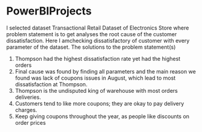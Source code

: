 # PowerBIProjects

I selected dataset Transactional Retail Dataset of Electronics Store where problem statement is to get analyses the root cause of the customer dissatisfaction.
Here I amchecking dissatisfactory of customer with every parameter of the dataset.
The solutions to the problem statement(s)
1.	Thompson had the highest dissatisfaction rate yet had the highest orders
2.	Final cause was found by finding all parameters and the main reason we found was lack of coupons issues in August, which lead to most dissatisfaction at Thompson.
3.	Thompson is the undisputed king of warehouse with most orders deliveries. 
4.	Customers tend to like more coupons; they are okay to pay delivery charges. 
5.	Keep giving coupons throughout the year, as people like discounts on order prices
